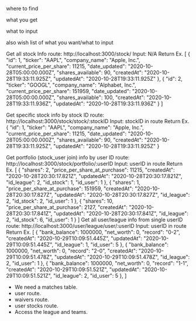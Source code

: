 where to find

what you get

what to input

also wish list of what you want/what to input

Get all stock Info
route:
http://localhost:3000/stock/
Input:
N/A
Return Ex.
[
    {
        "id": 1,
        "ticker": "AAPL",
        "company_name": "Apple, Inc.",
        "current_price_per_share": 11215,
        "date_updated": "2020-10-28T05:00:00.000Z",
        "shares_available": 90,
        "createdAt": "2020-10-28T19:33:11.925Z",
        "updatedAt": "2020-10-28T19:33:11.925Z"
    },
    {
        "id": 2,
        "ticker": "GOOGL",
        "company_name": "Alphabet, Inc.",
        "current_price_per_share": 151959,
        "date_updated": "2020-10-28T05:00:00.000Z",
        "shares_available": 100,
        "createdAt": "2020-10-28T19:33:11.936Z",
        "updatedAt": "2020-10-28T19:33:11.936Z"
    }
]

Get specific stock info by stock ID
route:
http://localhost:3000/stock/stock/:stockID
Input:
stockID in route
Return Ex.
{
    "id": 1,
    "ticker": "AAPL",
    "company_name": "Apple, Inc.",
    "current_price_per_share": 11215,
    "date_updated": "2020-10-28T05:00:00.000Z",
    "shares_available": 90,
    "createdAt": "2020-10-28T19:33:11.925Z",
    "updatedAt": "2020-10-28T19:33:11.925Z"
}

Get portfolio (stock_user join) info by user ID
route:
http://localhost:3000/stock/portfolio/:userID
Input:
userID in route
Return Ex.
[
    {
        "shares": 2,
        "price_per_share_at_purchase": 11215,
        "createdAt": "2020-10-28T20:30:17.821Z",
        "updatedAt": "2020-10-28T20:30:17.821Z",
        "id_league": 2,
        "id_stock": 1,
        "id_user": 1
    },
    {
        "shares": 1,
        "price_per_share_at_purchase": 151959,
        "createdAt": "2020-10-28T20:30:17.827Z",
        "updatedAt": "2020-10-28T20:30:17.827Z",
        "id_league": 2,
        "id_stock": 2,
        "id_user": 1
    },
    {
        "shares": 10,
        "price_per_share_at_purchase": 2127,
        "createdAt": "2020-10-28T20:30:17.841Z",
        "updatedAt": "2020-10-28T20:30:17.841Z",
        "id_league": 2,
        "id_stock": 6,
        "id_user": 1
    }
]
Get all user/league info from single userID
route:
http://localhost:3000/user/league/user/:userID
Input:
userID in route
Return Ex.
[
    {
        "bank_balance": 1000000,
        "net_worth": 0,
        "record": "0-2",
        "createdAt": "2020-10-29T10:09:51.445Z",
        "updatedAt": "2020-10-29T10:09:51.445Z",
        "id_league": 1,
        "id_user": 5
    },
    {
        "bank_balance": 1000000,
        "net_worth": 0,
        "record": "2-0",
        "createdAt": "2020-10-29T10:09:51.478Z",
        "updatedAt": "2020-10-29T10:09:51.478Z",
        "id_league": 2,
        "id_user": 1
    },
    {
        "bank_balance": 1000000,
        "net_worth": 0,
        "record": "1-1",
        "createdAt": "2020-10-29T10:09:51.521Z",
        "updatedAt": "2020-10-29T10:09:51.521Z",
        "id_league": 2,
        "id_user": 5
    },
]

- We need a matches table.
- user route.
- waivers route.
- user stocks route.
- Access the league and teams.
